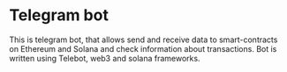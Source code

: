 # Telegram bot 

This is telegram bot, that allows send and receive data to smart-contracts on Ethereum and Solana and check information about transactions. Bot is written using Telebot, web3 and solana frameworks.